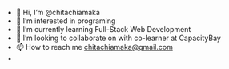 - 👋 Hi, I’m @chitachiamaka
- 👀 I’m interested in programing 
- 🌱 I’m currently learning Full-Stack Web Development
- 💞️ I’m looking to collaborate on with co-learner at CapacityBay
- 📫 How to reach me chitachiamaka@gmail.com 
- 

<!---
chitachiamaka/chitachiamaka is a ✨ special ✨ repository because its `README.md` (this file) appears on your GitHub profile.
You can click the Preview link to take a look at your changes.
--->
